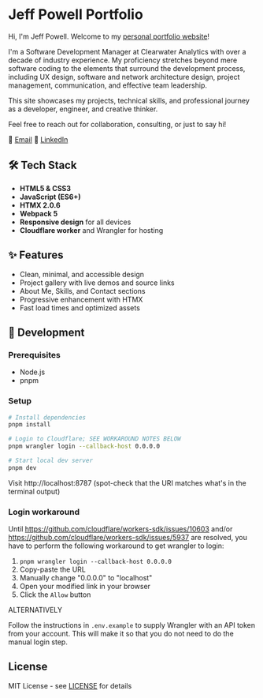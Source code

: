 # Jeff Powell Portfolio

Hi, I'm Jeff Powell. Welcome to my [personal portfolio website](https://jeffpowell.dev)! 

I'm a Software Development Manager at Clearwater Analytics with over a decade of industry experience. My proficiency stretches beyond mere software coding to the elements that surround the development process, including UX design, software and network architecture design, project management, communication, and effective team leadership.

This site showcases my projects, technical skills, and professional journey as a developer, engineer, and creative thinker.

Feel free to reach out for collaboration, consulting, or just to say hi!

📧 [Email](mailto:hi@jeffpowell.dev)
💼 [LinkedIn](https://www.linkedin.com/in/jeffrpowell)

## 🛠️ Tech Stack
- **HTML5 & CSS3**
- **JavaScript (ES6+)**
- **HTMX 2.0.6**
- **Webpack 5**
- **Responsive design** for all devices
- **Cloudflare worker** and Wrangler for hosting

## ✨ Features
- Clean, minimal, and accessible design
- Project gallery with live demos and source links
- About Me, Skills, and Contact sections
- Progressive enhancement with HTMX
- Fast load times and optimized assets

## 🚧 Development

### Prerequisites
- Node.js
- pnpm

### Setup
```bash
# Install dependencies
pnpm install

# Login to Cloudflare; SEE WORKAROUND NOTES BELOW
pnpm wrangler login --callback-host 0.0.0.0

# Start local dev server
pnpm dev
```

Visit http://localhost:8787 (spot-check that the URI matches what's in the terminal output)

### Login workaround

Until https://github.com/cloudflare/workers-sdk/issues/10603 and/or https://github.com/cloudflare/workers-sdk/issues/5937 are resolved, you have to perform the following workaround to get wrangler to login:

1. `pnpm wrangler login --callback-host 0.0.0.0`
2. Copy-paste the URL
3. Manually change "0.0.0.0" to "localhost"
4. Open your modified link in your browser
5. Click the `Allow` button

ALTERNATIVELY

Follow the instructions in `.env.example` to supply Wrangler with an API token from your account. This will make it so that you do not need to do the manual login step.

## License

MIT License - see [LICENSE](../../LICENSE) for details
